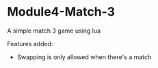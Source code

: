 # Module4-Match-3
A simple match 3 game using lua

Features added:
- Swapping is only allowed when there's a match
